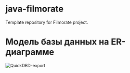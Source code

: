 # java-filmorate
Template repository for Filmorate project.

# Модель базы данных на ER-диаграмме
![QuickDBD-export](https://github.com/user-attachments/assets/ed72b071-1468-4f69-89ba-376c3b036a96)
